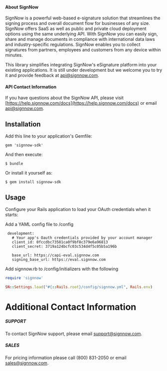 #### About SignNow
SignNow is a powerful web-based e-signature solution that streamlines the signing process and overall document flow for businesses of any size. SignNow offers SaaS as well as public and private cloud deployment options using the same underlying API. With SignNow you can easily sign, share and manage documents in compliance with international data laws and industry-specific regulations. SignNow enables you to collect signatures from partners, employees and customers from any device within minutes. 

This library simplifies integrating SignNow's eSignature platform into your existing applications. It is still under development but we welcome you to try it and provide feedback at api@signnow.com.


#### API Contact Information
If you have questions about the SignNow API, please visit [https://help.signnow.com/docs](https://help.signnow.com/docs) or email [api@signnow.com](mailto:api@signnow.com).

## Installation

Add this line to your application's Gemfile:

    gem 'signnow-sdk'

And then execute:

    $ bundle

Or install it yourself as:

    $ gem install signnow-sdk

## Usage

Configure your Rails application to load your OAuth credentials when it starts:

   Add a YAML config file to /config

   ```
    development:
      # Your app's Oauth credentials provided by your account manager
      client_id: 0fccdbc73581ca0f9bf8c379e6a96813
      client_secret: 3719a124bcfc03c534d4f5c05b5a196b

      base_url: https://capi-eval.signnow.com
      signing_base_url: https://eval.signnow.com
   ```


   Add signnow.rb to /config/initializers with the following

   ```ruby
   require 'signnow'

   SN::Settings.load("#{::Rails.root}/config/signnow.yml", Rails.env)
   ```
   
# Additional Contact Information

##### SUPPORT
To contact SignNow support, please email [support@signnow.com](mailto:support@signnow.com).

##### SALES
For pricing information please call (800) 831-2050 or email [sales@signnow.com](mailto:sales@signnow.com).
